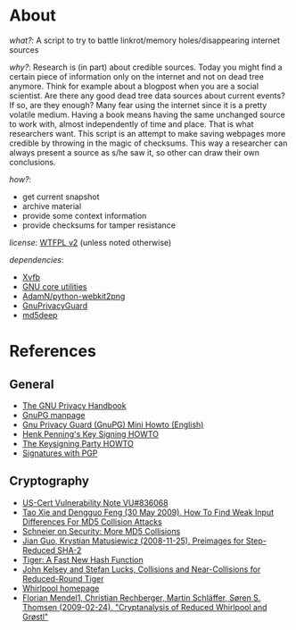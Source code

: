 About
=====

*what?*: A script to try to battle linkrot/memory holes/disappearing internet sources

*why?*: Research is (in part) about credible sources. Today you might find a certain piece of
      information only on the internet and not on dead tree anymore. Think for example about
      a blogpost when you are a social scientist. Are there any good dead tree data sources
      about current events? If so, are they enough? Many fear using the internet since it is a
      pretty volatile medium. Having a book means having the same unchanged source to work
      with, almost independently of time and place. That is what researchers want.
      This script is an attempt to make saving webpages more credible by throwing in the magic
      of checksums. This way a researcher can always present a source as s/he saw it, so
      other can draw their own conclusions.

*how?*:

- get current snapshot
- archive material
- provide some context information
- provide checksums for tamper resistance

*license*: [WTFPL v2](http://sam.zoy.org/wtfpl/) (unless noted otherwise)

*dependencies*:
- [Xvfb](http://www.x.org/)
- [GNU core utilities](http://www.gnu.org/software/coreutils/)
- [AdamN/python-webkit2png](https://github.com/AdamN/python-webkit2png)
- [GnuPrivacyGuard](http://www.gnupg.org/)
- [md5deep](http://md5deep.sourceforge.net/)


References
==========

General
-------
- [The GNU Privacy Handbook](http://www.gnupg.org/gph/en/manual.html)
- [GnuPG manpage](http://www.gnupg.org/gph/de/manual/r1023.html)
- [Gnu Privacy Guard (GnuPG) Mini Howto (English)](http://www.dewinter.com/gnupg_howto/english/GPGMiniHowto.html)
- [Henk Penning's Key Signing HOWTO](https://people.apache.org/~henkp/sig/pgp-key-signing.txt)
- [The Keysigning Party HOWTO](http://www.cryptnet.net/fdp/crypto/keysigning_party/en/keysigning_party.html)
- [Signatures with PGP](http://www.pgpi.org/doc/pgpintro/#p12)

Cryptography
------------
- [US-Cert Vulnerability Note VU#836068](http://www.kb.cert.org/vuls/id/836068)
- [Tao Xie and Dengguo Feng (30 May 2009). How To Find Weak Input Differences For MD5 Collision Attacks](http://eprint.iacr.org/2009/223.pdf)
- [Schneier on Security: More MD5 Collisions](http://www.schneier.com/blog/archives/2005/06/more_md5_collis.html)
- [Jian Guo, Krystian Matusiewicz (2008-11-25). Preimages for Step-Reduced SHA-2](http://eprint.iacr.org/2009/477.pdf)
- [Tiger: A Fast New Hash Function](http://www.cs.technion.ac.il/~biham/Reports/Tiger/tiger/tiger.html)
- [John Kelsey and Stefan Lucks, Collisions and Near-Collisions for Reduced-Round Tiger](http://th.informatik.uni-mannheim.de/People/Lucks/papers/Tiger_FSE_v10.pdf)
- [Whirlpool homepage](http://www.larc.usp.br/~pbarreto/WhirlpoolPage.html)
- [Florian Mendel1, Christian Rechberger, Martin Schläffer, Søren S. Thomsen (2009-02-24). "Cryptanalysis of Reduced Whirlpool and Grøstl"](https://www.cosic.esat.kuleuven.be/fse2009/slides/2402_1150_Schlaeffer.pdf)